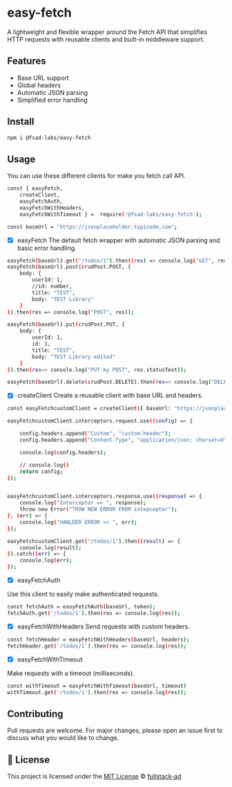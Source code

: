 # easy-fetch

A lightweight and flexible wrapper around the Fetch API that simplifies HTTP requests with reusable clients and built-in middleware support.

## Features

- Base URL support
- Global headers
- Automatic JSON parsing
- Simplified error handling

## Install

```bash
npm i @fsad-labs/easy-fetch
```
## Usage

You can use these different clients for make you fetch call API.  

```bash
const { easyFetch,
    createClient,
    easyFetchAuth,
    easyFetchWithHeaders,
    easyFetchWithTimeout } =  require('@fsad-labs/easy-fetch');

const baseUrl = "https://jsonplaceholder.typicode.com";

```

- [x] easyFetch
The default fetch wrapper with automatic JSON parsing and basic error handling.


```bash
easyFetch(baseUrl).get("/todos/1").then((res) => console.log("GET", res.data));
easyFetch(baseUrl).post(crudPost.POST, {
    body: {
        userId: 1,
        //id: number,
        title: "TEST",
        body: "TEST Library"
    }
}).then(res => console.log("POST", res));

easyFetch(baseUrl).put(crudPost.PUT, {
    body: {
        userId: 1,
        id: 1,
        title: "TEST",
        body: "TEST Library edited"
    }
}).then(res=> console.log("PUT my POST", res.statusText));

easyFetch(baseUrl).delete(crudPost.DELETE).then(res=> console.log("DELETE", res.statusText))
```

- [x] createClient
Create a reusable client with base URL and headers.

```bash
const easyFetchcustomClient = createClient({ baseUrl: "https://jsonplaceholder.typicode.com" });

easyFetchcustomClient.interceptors.request.use((config) => {

    config.headers.append("Custom", "custom-header");
    config.headers.append("Content-Type", "application/json; charset=UTF-8");

    console.log(config.headers);

    // console.log()
    return config;
});


easyFetchcustomClient.interceptors.response.use((response) => {
    console.log("Interceptor => ", response);
    throw new Error("TROW NEW ERROR FROM intepceptor");
}, (err) => {
    console.log("HANLDER ERROR => ", err);
});

easyFetchcustomClient.get("/todos/1").then((result) => {
    console.log(result);
}).catch((err) => {
    console.log(err);
});

```
- [x] easyFetchAuth

Use this client to easily make authenticated requests.

```bash
const fetchAuth = easyFetchAuth(baseUrl, token);
fetchAuth.get('/todos/1').then(res => console.log(res));
```

- [x] easyFetchWithHeaders
Send requests with custom headers.

```bash
const fetchHeader = easyFetchWithHeaders(baseUrl, headers);
fetchHeader.get('/todos/1').then(res => console.log(res));
```

- [x] easyFetchWithTimeout

Make requests with a timeout (milliseconds).

```bash
const withTimeout = easyFetchWithTimeout(baseUrl, timeout)
withTimeout.get('/todos/1').then(res => console.log(res));
```

## Contributing

Pull requests are welcome. For major changes, please open an issue first to discuss what you would like to change.

## 📄 License
This project is licensed under the [MIT License](LICENSE) © [fullstack-ad](https://github.com/fullstack-ad)





